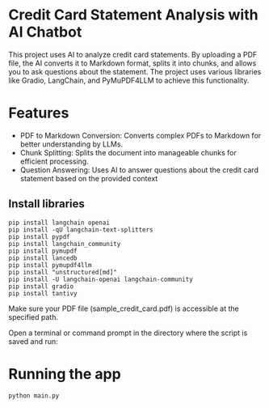 # Credit Card Statement Analysis with AI Chatbot
This project uses AI to analyze credit card statements. By uploading a PDF file, the AI converts it to Markdown format, splits it into chunks, and allows you to ask questions about the statement. The project uses various libraries like Gradio, LangChain, and PyMuPDF4LLM to achieve this functionality.

# Features
- PDF to Markdown Conversion: Converts complex PDFs to Markdown for better understanding by LLMs.
- Chunk Splitting: Splits the document into manageable chunks for efficient processing.
- Question Answering: Uses AI to answer questions about the credit card statement based on the provided context


## Install  libraries
```
pip install langchain openai
pip install -qU langchain-text-splitters
pip install pypdf
pip install langchain_community
pip install pymupdf
pip install lancedb
pip install pymupdf4llm
pip install "unstructured[md]"
pip install -U langchain-openai langchain-community
pip install gradio
pip install tantivy
```


Make sure your PDF file (sample_credit_card.pdf) is accessible at the specified path.

Open a terminal or command prompt in the directory where the script is saved and run:

# Running the app
```
python main.py

```
